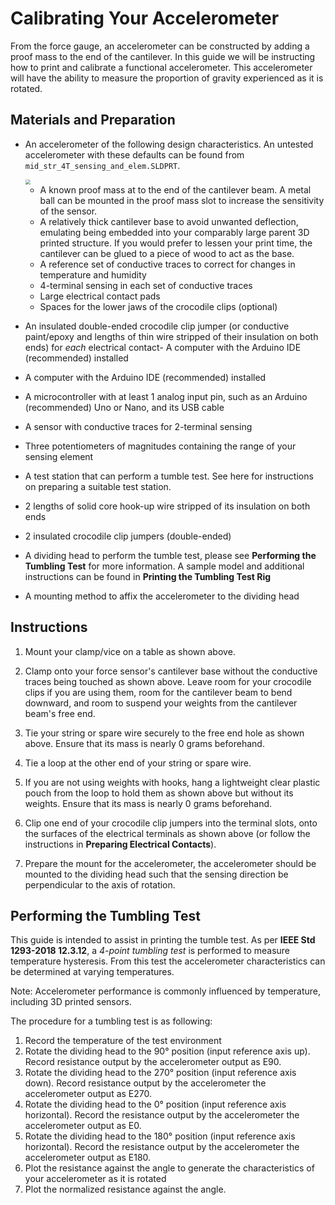 # Calibrating Your Accelerometer
From the force gauge, an accelerometer can be constructed by adding a proof mass to the end of the cantilever. In this guide we will be instructing how to print and calibrate a functional accelerometer. This accelerometer will have the ability to measure the proportion of gravity experienced as it is rotated.

## Materials and Preparation
-  An accelerometer of the following design characteristics. An untested accelerometer with these defaults can be found from `mid_str_4T_sensing_and_elem.SLDPRT`.
    
    <img src="https://raw.githubusercontent.com/keeganmjgreen/3D-Printed-Sensors-Manual-Demo/main/img/Calibrating-Your-Force-Sensor/mid_str_4T_sensing.png" style="zoom:50%;" /> 
    
    - A known proof mass at to the end of the cantilever beam. A metal ball can be mounted in the proof mass slot to increase the sensitivity of the sensor.
    - A relatively thick cantilever base to avoid unwanted deflection, emulating being embedded into your comparably large parent 3D printed structure. If you would prefer to lessen your print time, the cantilever can be glued to a piece of wood to act as the base.
    - A reference set of conductive traces to correct for changes in temperature and humidity
    - 4-terminal sensing in each set of conductive traces
    - Large electrical contact pads
    - Spaces for the lower jaws of the crocodile clips (optional)
        
 -  An insulated double-ended crocodile clip jumper (or conductive paint/epoxy and lengths of thin wire stripped of their insulation on both ends) for *each* electrical contact- A computer with the Arduino IDE (recommended) installed
- A computer with the Arduino IDE (recommended) installed
- A microcontroller with at least 1 analog input pin, such as an Arduino (recommended) Uno or Nano, and its USB cable
- A sensor with conductive traces for 2-terminal sensing
- Three potentiometers of magnitudes containing the range of your sensing element
- A test station that can perform a tumble test. See here for instructions on preparing a suitable test station.
- 2 lengths of solid core hook-up wire stripped of its insulation on both ends
- 2 insulated crocodile clip jumpers (double-ended)
- A dividing head to perform the tumble test, please see **Performing the Tumbling Test** for more information. A sample model and additional instructions can be found in **Printing the Tumbling Test Rig**
- A mounting method to affix the accelerometer to the dividing head

## Instructions

 1. Mount your clamp/vice on a table as shown above.
    
 2. Clamp onto your force sensor's cantilever base without the conductive traces being touched as shown above. Leave room for your crocodile clips if you are using them, room for the cantilever beam to bend downward, and room to suspend your weights from the cantilever beam's free end.
    
 3. Tie your string or spare wire securely to the free end hole as shown above. Ensure that its mass is nearly 0 grams beforehand.
    
 4. Tie a loop at the other end of your string or spare wire.
    
 5. If you are not using weights with hooks, hang a lightweight clear plastic pouch from the loop to hold them as shown above but without its weights. Ensure that its mass is nearly 0 grams beforehand.
    
 6. Clip one end of your crocodile clip jumpers into the terminal slots, onto the surfaces of the electrical terminals as shown above (or follow the instructions in **Preparing Electrical Contacts**).
 7. Prepare the mount for the accelerometer, the accelerometer should be mounted to the dividing head such that the sensing direction be perpendicular to the axis of rotation.

## Performing the Tumbling Test
This guide is intended to assist in printing the tumble test. As per **IEEE Std 1293-2018 12.3.12**, a *4-point tumbling test* is performed to measure temperature hysteresis. From this test the accelerometer characteristics can be determined at varying temperatures.

Note: Accelerometer performance is commonly influenced by temperature, including 3D printed sensors.

The procedure for a tumbling test is as following:
1.  Record the temperature of the test environment
2. 	Rotate the dividing head to the 90° position (input reference axis up).
Record resistance output by the accelerometer output as E90.
3. 	Rotate the dividing head to the 270° position (input reference axis down).
Record resistance output by the accelerometer the accelerometer output as E270.
4.	Rotate the dividing head to the 0° position (input reference axis horizontal).
Record the resistance output by the accelerometer the accelerometer output as E0.
5.	Rotate the dividing head to the 180° position (input reference axis horizontal).
Record the resistance output by the accelerometer the accelerometer output as E180.
6. Plot the resistance against the angle to generate the characteristics of your accelerometer as it is rotated
7. Plot the normalized resistance against the angle.
